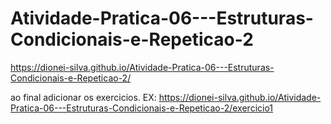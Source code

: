 # Atividade-Pratica-06---Estruturas-Condicionais-e-Repeticao-2

https://dionei-silva.github.io/Atividade-Pratica-06---Estruturas-Condicionais-e-Repeticao-2/

ao final adicionar os exercicios. EX: https://dionei-silva.github.io/Atividade-Pratica-06---Estruturas-Condicionais-e-Repeticao-2/exercicio1
